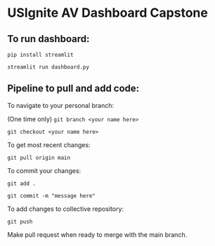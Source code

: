# USIgnite AV Dashboard Capstone

## To run dashboard:

`pip install streamlit`

`streamlit run dashboard.py`

## Pipeline to pull and add code:
To navigate to your personal branch:

(One time only) `git branch <your name here>`

`git checkout <your name here>`

To get most recent changes: 

`git pull origin main`

To commit your changes: 

`git add .`

`git commit -m "message here"`

To add changes to collective repository:

`git push`

Make pull request when ready to merge with the main branch.
